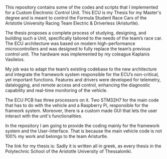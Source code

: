This repository contains some of the codes and scripts that I implemented for a Custom Electronic Control Unit. This ECU is my Thesis for my Master's degree and is meant to control the Formula Student Race Cars of the Aristotle University Racing Team Electric & Driverless (Aristurtle).

The thesis proposes a complete process of studying, designing, and building such a Unit, specifically tailored to the needs of the team’s race car. The ECU architecture was based on modern high-performance microcontrollers and was designed to fully replace the team’s previous control unit. The hardware was implemented by my coleague Kaplanis Vasileios.

My job was to adapt the team’s existing codebase to the new architecture and integrate the framework system responsible for the ECU’s non-critical, yet important functions. Features and drivers were developed for telemetry, datalogging, and remote access and control, enhancing the diagnostic capability and real-time monitoring of the vehicle.

The ECU PCB has three processors on it. Two STM32H7 for the main code that has to do with the vehicle and a Raspberry Pi, responsible for the frameork system. Moreover, there is a custom made GUI that lets the user interact with the unit's functionalities.

In the repository I am going to provide the coding mainly for the framework system and the User-Interface. That is because the main vehicle code is not 100% my work and belongs to the team Aristurtle.

The link for my thesis is:
Sadly it is written all in greek, as every thesis in the Polytechnic School of the Aristotle University of Thessaloniki.
